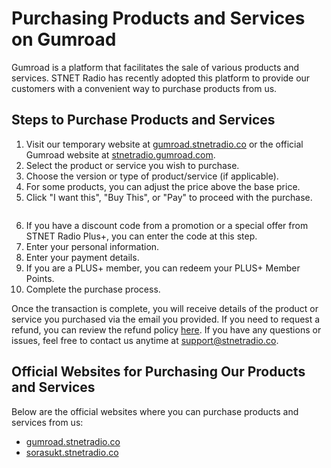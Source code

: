 # Purchasing Products and Services on Gumroad

Gumroad is a platform that facilitates the sale of various products and services. STNET Radio has recently adopted this platform to provide our customers with a convenient way to purchase products from us.

## Steps to Purchase Products and Services

1. Visit our temporary website at [gumroad.stnetradio.co](https://gumroad.stnetradio.co) or the official Gumroad website at [stnetradio.gumroad.com](https://stnetradio.gumroad.com).
2. Select the product or service you wish to purchase.
3. Choose the version or type of product/service (if applicable).
4. For some products, you can adjust the price above the base price.
5. Click "I want this", "Buy This", or "Pay" to proceed with the purchase.

<figure><img src="../.gitbook/assets/ver-gumroad.png" alt=""><figcaption></figcaption></figure>

6. If you have a discount code from a promotion or a special offer from STNET Radio Plus+, you can enter the code at this step.
7. Enter your personal information.
8. Enter your payment details.
9. If you are a PLUS+ member, you can redeem your PLUS+ Member Points.
10. Complete the purchase process.

Once the transaction is complete, you will receive details of the product or service you purchased via the email you provided. If you need to request a refund, you can review the refund policy [here](/gumroad/refund.md). If you have any questions or issues, feel free to contact us anytime at [support@stnetradio.co](mailto:support@stnetradio.co).

## Official Websites for Purchasing Our Products and Services

Below are the official websites where you can purchase products and services from us:

* [gumroad.stnetradio.co](https://gumroad.stnetradio.co)
* [sorasukt.stnetradio.co](https://sorasukt.stnetradio.co)
